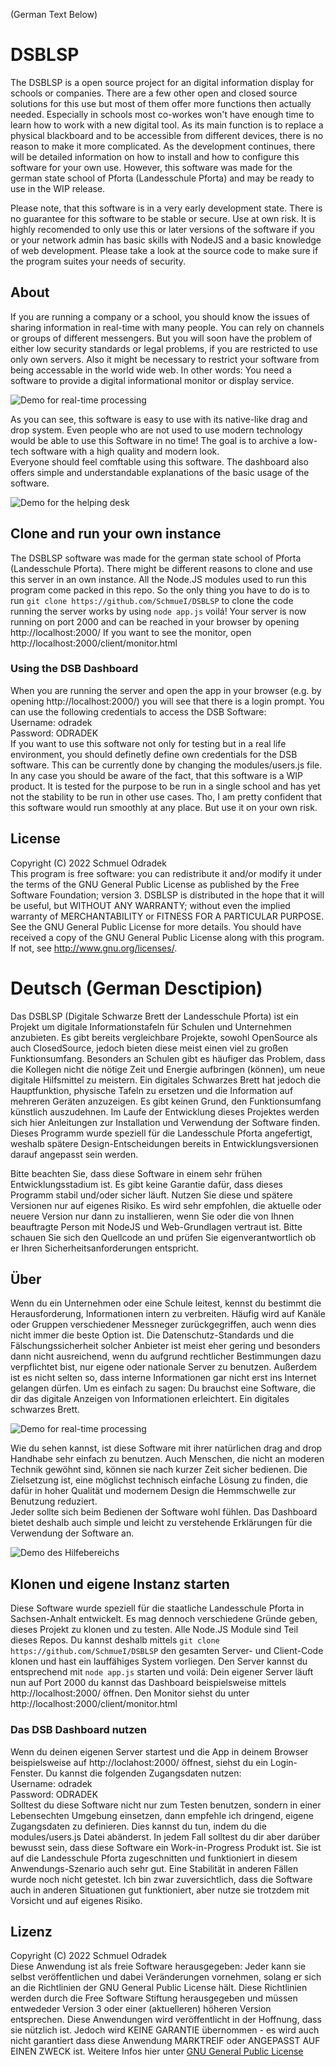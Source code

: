 (German Text Below)
# DSBLSP
The DSBLSP is a open source project for an digital information display for schools or companies. There are a few other open and closed source solutions for this use but most of them offer more functions then actually needed.
Especially in schools most co-workes won't have enough time to learn how to work with a new digital tool. As its main function is to replace a physical blackboard and to be accessible from different devices, there is no reason to make it more complicated.
As the development continues, there will be detailed information on how to install and how to configure this software for your own use. However, this software was made for the german state school of Pforta (Landesschule Pforta) and may be ready to use in the WIP release.

Please note, that this software is in a very early development state. There is no guarantee for this software to be stable or secure. Use at own risk.
It is highly recomended to only use this or later versions of the software if you or your network admin has basic skills with NodeJS and a basic knowledge of web development. Please take a look at the source code to make sure if the program suites your needs of security.

## About
If you are running a company or a school, you should know the issues of sharing information in real-time with many people.
You can rely on channels or groups of different messengers. But you will soon have the problem of either low security standards
or legal problems, if you are restricted to use only own servers. Also it might be necessary to restrict your software
from being accessable in the world wide web. In other words: You need a software to provide a digital informational monitor
or display service.

![Demo for real-time processing](https://github.com/SchmueI/DSBLSP/blob/main/demos/rtp.gif)

As you can see, this software is easy to use with its native-like drag and drop system. Even people who are not used to use
modern technology would be able to use this Software in no time! The goal is to archive a low-tech software with a high quality
and modern look.  
Everyone should feel comftable using this software. The dashboard also offers simple and understandable explanations of the
basic usage of the software.

![Demo for the helping desk](https://github.com/SchmueI/DSBLSP/blob/main/demos/htu_en.png)

## Clone and run your own instance
The DSBLSP software was made for the german state school of Pforta (Landesschule Pforta). There might be different reasons to clone and use this server in an own instance.
All the Node.JS modules used to run this program come packed in this repo. So the only thing you have to do is to run `git clone https://github.com/SchmueI/DSBLSP` to clone the code
running the server works by using `node app.js` voilá! Your server is now running on port 2000 and can be reached in your browser by opening http://localhost:2000/
If you want to see the monitor, open http://localhost:2000/client/monitor.html

### Using the DSB Dashboard
When you are running the server and open the app in your browser (e.g. by opening http://localhost:2000/) you will see that there is a login prompt. You can use the following
credentials to access the DSB Software:  
Username: odradek  
Password: ODRADEK  
If you want to use this software not only for testing but in a real life environment, you should definetly define own credentials for the DSB software.
This can be currently done by changing the modules/users.js file. In any case you should be aware of the fact, that this software is a WIP product.
It is tested for the purpose to be run in a single school and has yet not the stability to be run in other use cases. Tho, I am pretty confident
that this software would run smoothly at any place. But use it on your own risk.

## License
Copyright (C) 2022  Schmuel Odradek  
This program is free software: you can redistribute it and/or modify
it under the terms of the GNU General Public License as published by
the Free Software Foundation; version 3.
DSBLSP is distributed in the hope that it will be useful,
but WITHOUT ANY WARRANTY; without even the implied warranty of
MERCHANTABILITY or FITNESS FOR A PARTICULAR PURPOSE.  See the
GNU General Public License for more details.
You should have received a copy of the GNU General Public License
along with this program.  If not, see <http://www.gnu.org/licenses/>.

# Deutsch (German Desctipion)
Das DSBLSP (Digitale Schwarze Brett der Landesschule Pforta) ist ein Projekt um digitale Informationstafeln für Schulen und Unternehmen anzubieten. Es gibt bereits vergleichbare Projekte, sowohl OpenSource als auch ClosedSource, jedoch bieten diese meist einen viel zu großen Funktionsumfang.
Besonders an Schulen gibt es häufiger das Problem, dass die Kollegen nicht die nötige Zeit und Energie aufbringen (können), um neue digitale Hilfsmittel zu meistern. Ein digitales Schwarzes Brett hat jedoch die Hauptfunktion, physische Tafeln zu ersetzen und die Information auf mehreren Geräten anzuzeigen. Es gibt keinen Grund, den Funktionsumfang künstlich auszudehnen.
Im Laufe der Entwicklung dieses Projektes werden sich hier Anleitungen zur Installation und Verwendung der Software finden. Dieses Programm wurde speziell für die Landesschule Pforta angefertigt, weshalb spätere Design-Entscheidungen bereits in Entwicklungsversionen darauf angepasst sein werden.

Bitte beachten Sie, dass diese Software in einem sehr frühen Entwicklungsstadium ist. Es gibt keine Garantie dafür, dass dieses Programm stabil und/oder sicher läuft. Nutzen Sie diese und spätere Versionen nur auf eigenes Risiko.
Es wird sehr empfohlen, die aktuelle oder neuere Version nur dann zu installieren, wenn Sie oder die von Ihnen beauftragte Person mit NodeJS und Web-Grundlagen vertraut ist. Bitte schauen Sie sich den Quellcode an und prüfen Sie eigenverantwortlich ob er Ihren Sicherheitsanforderungen entspricht.

## Über
Wenn du ein Unternehmen oder eine Schule leitest, kennst du bestimmt die Herausforderung, Informationen intern zu verbreiten.
Häufig wird auf Kanäle oder Gruppen verschiedener Messneger zurückgegriffen, auch wenn dies nicht immer die beste Option ist.
Die Datenschutz-Standards und die Fälschungssicherheit solcher Anbieter ist meist eher gering und besonders dann nicht ausreichend,
wenn du aufgrund rechtlicher Bestimmungen dazu verpflichtet bist, nur eigene oder nationale Server zu benutzen.
Außerdem ist es nicht selten so, dass interne Informationen gar nicht erst ins Internet gelangen dürfen. Um es einfach zu sagen:
Du brauchst eine Software, die dir das digitale Anzeigen von Informationen erleichtert. Ein digitales schwarzes Brett.

![Demo for real-time processing](https://github.com/SchmueI/DSBLSP/blob/main/demos/rtp.gif)

Wie du sehen kannst, ist diese Software mit ihrer natürlichen drag and drop Handhabe sehr einfach zu benutzen. Auch
Menschen, die nicht an moderen Technik gewöhnt sind, können sie nach kurzer Zeit sicher bedienen. Die Zielsetzung ist,
eine möglichst technisch einfache Lösung zu finden, die dafür in hoher Qualität und modernem Design die Hemmschwelle zur
Benutzung reduziert.  
Jeder sollte sich beim Bedienen der Software wohl fühlen. Das Dashboard bietet deshalb auch simple und leicht zu verstehende
Erklärungen für die Verwendung der Software an.

![Demo des Hilfebereichs](https://github.com/SchmueI/DSBLSP/blob/main/demos/htu_de.png)

## Klonen und eigene Instanz starten
Diese Software wurde speziell für die staatliche Landesschule Pforta in Sachsen-Anhalt entwickelt. Es mag dennoch verschiedene Gründe geben, dieses Projekt zu klonen und zu testen.
Alle Node.JS Module sind Teil dieses Repos. Du kannst deshalb mittels `git clone https://github.com/SchmueI/DSBLSP` den gesamten Server- und Client-Code klonen und hast ein lauffähiges
System vorliegen. Den Server kannst du entsprechend mit `node app.js` starten und voilá: Dein eigener Server läuft nun auf Port 2000 du kannst das Dashboard beispielsweise mittels http://localhost:2000/
öffnen. Den Monitor siehst du unter http://localhost:2000/client/monitor.html

### Das DSB Dashboard nutzen
Wenn du deinen eigenen Server startest und die App in deinem Browser beispielsweise auf http://loclahost:2000/ öffnest, siehst du ein Login-Fenster.
Du kannst die folgenden Zugangsdaten nutzen:   
Username: odradek  
Password: ODRADEK  
Solltest du diese Software nicht nur zum Testen benutzen, sondern in einer Lebensechten Umgebung einsetzen, dann empfehle ich dringend, eigene
Zugangsdaten zu definieren. Dies kannst du tun, indem du die modules/users.js Datei abänderst. In jedem Fall solltest du dir aber darüber bewusst
sein, dass diese Software ein Work-in-Progress Produkt ist. Sie ist auf die Landesschule Pforta zugeschnitten und funktioniert in diesem Anwendungs-Szenario
auch sehr gut. Eine Stabilität in anderen Fällen wurde noch nicht getestet. Ich bin zwar zuversichtlich, dass die Software auch in anderen Situationen
gut funktioniert, aber nutze sie trotzdem mit Vorsicht und auf eigenes Risiko.

## Lizenz
Copyright (C) 2022  Schmuel Odradek  
Diese Anwendung ist als freie Software herausgegeben: Jeder kann sie selbst veröffentlichen 
und dabei Veränderungen vornehmen, solang er sich an die Richtlinien der 
GNU General Public License hält. Diese Richtlinien werden durch die Free Software Stiftung herausgegeben 
und müssen entwededer Version 3 oder einer (aktuelleren) höheren Version entsprechen. 
Diese Anwendungen wird veröffentlicht in der Hoffnung, dass sie nützlich ist.  Jedoch wird KEINE GARANTIE übernommen - 
es wird auch nicht garantiert dass diese Anwendung MARKTREIF oder ANGEPASST AUF EINEN ZWECK ist. 
Weitere Infos hier unter <a href='https://www.gnu.org/licenses/gpl-3.0.de.html'>GNU General Public License</a>